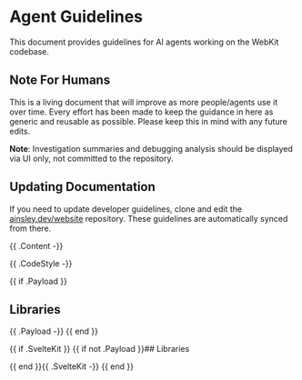 # Agent Guidelines

This document provides guidelines for AI agents working on the WebKit codebase.

## Note For Humans

This is a living document that will improve as more people/agents use it over time. Every effort has
been made to keep the guidance in here as generic and reusable as possible. Please keep this in mind
with any future edits.

**Note**: Investigation summaries and debugging analysis should be displayed via UI only, not
committed to the repository.

## Updating Documentation

If you need to update developer guidelines, clone and edit the [ainsley.dev/website](https://github.com/ainsleydev/website) repository.
These guidelines are automatically synced from there.

{{ .Content -}}

{{ .CodeStyle -}}

{{ if .Payload }}
## Libraries

{{ .Payload -}}
{{ end }}

{{ if .SvelteKit }}
{{ if not .Payload }}## Libraries

{{ end }}{{ .SvelteKit -}}
{{ end }}
